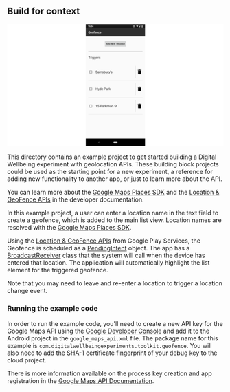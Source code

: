## Build for context
![Geolocation](../img/Geofence.png)

This directory contains an example project to get started building a Digital Wellbeing experiment with geolocation APIs. These building block projects could be used as the starting point for a new experiment, a reference for adding new functionality to another app, or just to learn more about the API.

You can learn more about the [Google Maps Places SDK](https://developers.google.com/places/android-sdk/start) and the [Location & GeoFence APIs](https://developer.android.com/training/location/geofencing) in the developer documentation.

In this example project, a user can enter a location name in the text field to create a geofence, which is added to the main list view. Location names are resolved with the [Google Maps Places SDK](https://developers.google.com/places/android-sdk/start).

Using the [Location & GeoFence APIs](https://developer.android.com/training/location/geofencing) from Google Play Services, the Geofence is scheduled as a [PendingIntent](https://developer.android.com/reference/kotlin/android/app/PendingIntent) object. The app has a [BroadcastReceiver](https://developer.android.com/reference/android/content/BroadcastReceiver) class that the system will call when the device has entered that location. The application will automatically highlight the list element for the triggered geofence.

Note that you may need to leave and re-enter a location to trigger a location change event.

### Running the example code

In order to run the example code, you'll need to create a new API key for the Google Maps API using the [Google Developer Console](https://console.cloud.google.com) and add it to the Android project in the `google_maps_api.xml` file. The package name for this example is `com.digitalwellbeingexperiments.toolkit.geofence`. You will also need to add the SHA-1 certificate fingerprint of your debug key to the cloud project.

There is more information available on the process key creation and app registration in the [Google Maps API Documentation](https://developers.google.com/maps/documentation/android/start#get-key).